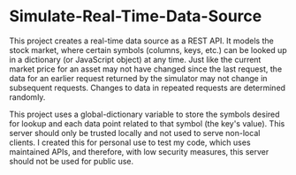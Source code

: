 # Simulate-Real-Time-Data-Source
This project creates a real-time data source as a REST API. It models the stock market, where certain symbols (columns, keys, etc.) can be looked up in a dictionary (or JavaScript object) at any time. Just like the current market price for an asset may not have changed since the last request, the data for an earlier request returned by the simulator may not change in subsequent requests. Changes to data in repeated requests are determined randomly.

This project uses a global-dictionary variable to store the symbols desired for lookup and each data point related to that symbol (the key's value). This server should only be trusted locally and not used to serve non-local clients. I created this for personal use to test my code, which uses maintained APIs, and therefore, with low security measures, this server should not be used for public use.
